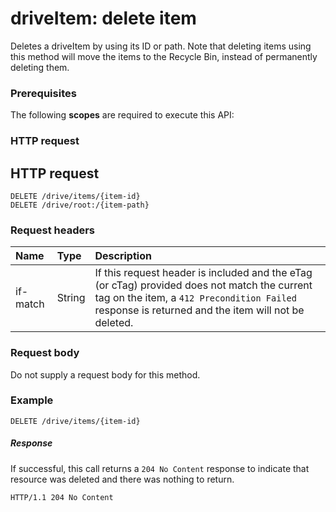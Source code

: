 # driveItem: delete item

Deletes a driveItem by using its ID or path. Note that deleting items using this method
will move the items to the Recycle Bin, instead of permanently deleting them.

### Prerequisites
The following **scopes** are required to execute this API: 
### HTTP request

## HTTP request

<!-- { "blockType": "ignored" } -->
```
DELETE /drive/items/{item-id}
DELETE /drive/root:/{item-path}
```

### Request headers

| Name       | Type  | Description                                                                                                                                                                                       |
|:-----------|:------|:--------------------------------------------------------------------------------------------------------------------------------------------------------------------------------------------------|
| if-match | String  | If this request header is included and the eTag (or cTag) provided does not match the current tag on the item, a `412 Precondition Failed` response is returned and the item will not be deleted. |

### Request body
Do not supply a request body for this method.


### Example
<!-- {
  "blockType": "request",
  "name": "delete-item"
}-->
```
DELETE /drive/items/{item-id}
```

##### Response

If successful, this call returns a `204 No Content` response to indicate that
resource was deleted and there was nothing to return.

<!-- { "blockType": "response" } -->
```http
HTTP/1.1 204 No Content
```

<!-- uuid: 8fcb5dbc-d5aa-4681-8e31-b001d5168d79
2015-10-25 14:57:30 UTC -->
<!-- {
  "type": "#page.annotation",
  "description": "Delete item",
  "keywords": "",
  "section": "documentation",
  "tocPath": ""
}-->
